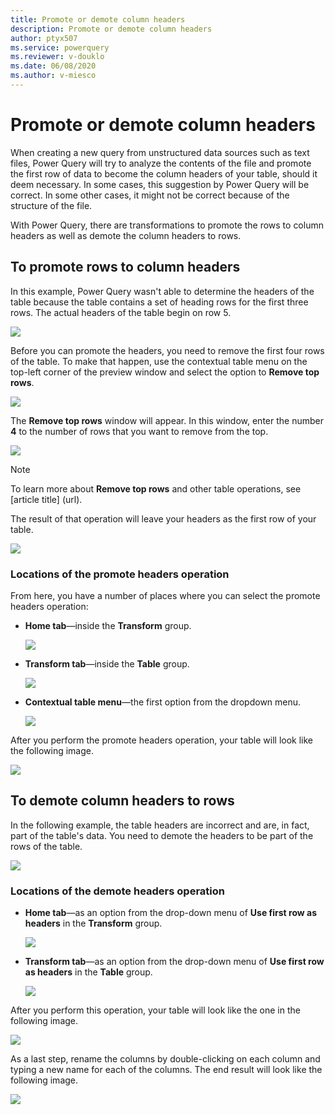 ```yaml
---
title: Promote or demote column headers
description: Promote or demote column headers
author: ptyx507
ms.service: powerquery
ms.reviewer: v-douklo
ms.date: 06/08/2020
ms.author: v-miesco
---
```


# Promote or demote column headers

When creating a new query from unstructured data sources such as text files, Power Query will try to analyze the contents of the file and promote the first row of data to become the column headers of your table, should it deem necessary. In some cases, this suggestion by Power Query will be correct. In some other cases, it might not be correct because of the structure of the file.

With Power Query, there are transformations to promote the rows to column headers as well as demote the column headers to rows.

## To promote rows to column headers

In this example, Power Query wasn't able to determine the headers of the table because the table contains a set of heading rows for the first three rows. The actual headers of the table begin on row 5.

![](images/me-table-promote-demote-headers-promote-sample-table.png)

Before you can promote the headers, you need to remove the first four rows of the table. To make that happen, use the contextual table menu on the top-left corner of the preview window and select the option to **Remove top rows**.

![](images/me-table-promote-demote-headers-promote-remove-top-rows.png)

The **Remove top rows** window will appear. In this window, enter the number **4** to the number of rows that you want to remove from the top.

![](images/me-table-promote-demote-headers-promote-remove-top-rows-window.png)

> [!Note] 
> To learn more about **Remove top rows** and other table operations, see [article title] (url).

The result of that operation will leave your headers as the first row of your table.

![](images/me-table-promote-demote-headers-promote-table-before-promote.png)

### Locations of the promote headers operation

From here, you have a number of places where you can select the promote headers operation:

* **Home tab**&mdash;inside the **Transform** group.

   ![](images/me-table-promote-demote-headers-promote-home-tab.png)

* **Transform tab**&mdash;inside the **Table** group.

   ![](images/me-table-promote-demote-headers-promote-transform-tab.png)

* **Contextual table menu**&mdash;the first option from the dropdown menu.

   ![](images/me-table-promote-demote-headers-promote-table-menu.png)

After you perform the promote headers operation, your table will look like the following image.

![](images/me-table-promote-demote-headers-promote-final-table.png)

## To demote column headers to rows

In the following example, the table headers are incorrect and are, in fact, part of the table's data. You need to demote the headers to be part of the rows of the table.

![](images/me-table-promote-demote-headers-demote-sample-table.png)

### Locations of the demote headers operation

* **Home tab**&mdash;as an option from the drop-down menu of **Use first row as headers** in the **Transform** group.

   ![](images/me-table-promote-demote-headers-demote-home-tab.png)

* **Transform tab**&mdash;as an option from the drop-down menu of **Use first row as headers** in the **Table** group.

   ![](images/me-table-promote-demote-headers-demote-transform-tab.png)

After you perform this operation, your table will look like the one in the following image.

![](images/me-table-promote-demote-headers-demote-almost-final-table.png)

As a last step, rename the columns by double-clicking on each column and typing a new name for each of the columns. The end result will look like the following image.

![](images/me-table-promote-demote-headers-demote-final-table.png)
